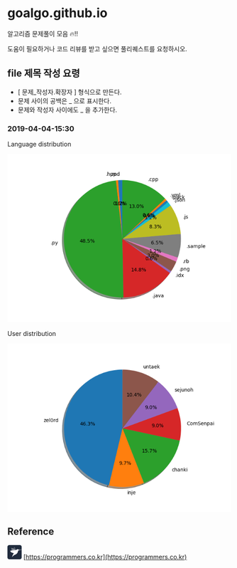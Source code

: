 # goalgo.github.io
알고리즘 문제풀이 모음 🔥!!
  
도움이 필요하거나 코드 리뷰를 받고 싶으면 풀리퀘스트를 요청하시오.

## file 제목 작성 요령
- [ 문제_작성자.확장자 ] 형식으로 만든다.
- 문제 사이의 공백은 _ 으로 표시한다.
- 문제와 작성자 사이에도 _ 을 추가한다.

### 2019-04-04-15:30
Language distribution

![](reference/lanuage_2019-04-19_11-44-30.png)

User distribution

![](reference/user_2019-04-19_11-44-30.png)

## Reference
![programmers](reference/programmers_ico.png)
[https://programmers.co.kr](https://programmers.co.kr)
